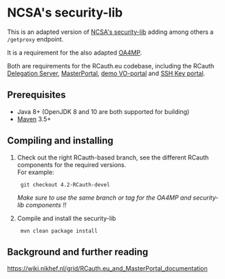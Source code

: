 # NCSA's security-lib

This is an adapted version of [NCSA's security-lib](https://github.com/ncsa/security-lib)
adding among others a `/getproxy` endpoint.

It is a requirement for the also adapted [OA4MP](https://github.com/rcauth-eu/OA4MP).

Both are requirements for the RCauth.eu codebase, including the RCauth
[Delegation Server](https://github.com/rcauth-eu/aarc-delegation-server),
[MasterPortal](https://github.com/rcauth-eu/aarc-master-portal),
[demo VO-portal](https://github.com/rcauth-eu/aarc-vo-portal) and
[SSH Key portal](https://github.com/rcauth-eu/aarc-ssh-portal).

## Prerequisites

* Java 8+ (OpenJDK 8 and 10 are both supported for building)
* [Maven](https://maven.apache.org/) 3.5+

## Compiling and installing

1. Check out the right RCauth-based branch, see the different RCauth components for the required versions.  
   For example:

        git checkout 4.2-RCauth-devel

   *Make sure to use the same branch or tag for the OA4MP and security-lib components !!*

2. Compile and install the security-lib

        mvn clean package install

## Background and further reading

https://wiki.nikhef.nl/grid/RCauth.eu_and_MasterPortal_documentation
